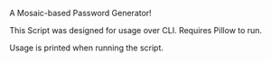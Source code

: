 A Mosaic-based Password Generator!

This Script was designed for usage over CLI. 
Requires Pillow to run.


Usage is printed when running the script.
